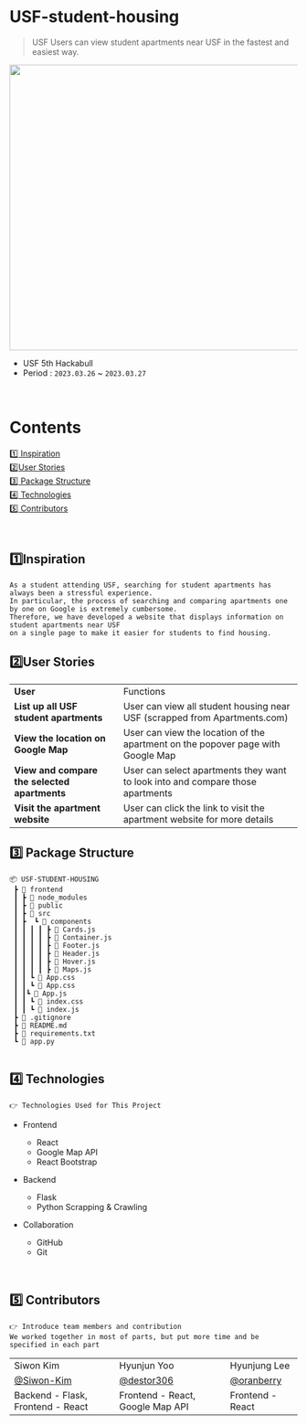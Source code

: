 # USF-student-housing
> USF Users can view student apartments near USF in the fastest and easiest way.

<img src="https://github.com/Hackabull-USF/USF-student-housing/blob/main/USF-student-apartment-project.gif" width="1000" height="500"/>

- USF 5th Hackabull​
- Period : `2023.03.26` ~ `2023.03.27`

<br>

# ​Contents

[:one:​ Inspiration](#one-inspiration)<br>
[:two:​ User Stories](#two-user-stories)<br>
[:three:​ Package Structure](#three-package-structure)<br>
[:four:​ Technologies](#four-technologies)<br>
[:five:​ Contributors](#five-contributors)<br>

<br>

## ​:one:​ Inspiration
```
As a student attending USF, searching for student apartments has always been a stressful experience. 
In particular, the process of searching and comparing apartments one by one on Google is extremely cumbersome. 
Therefore, we have developed a website that displays information on student apartments near USF 
on a single page to make it easier for students to find housing.
```

## ​:two:​ User Stories
<table class="tg">
<tbody>
  <tr>
    <td><b>User</b></td>
    <td>Functions</td>
  </tr>
<tr>
    <td><b>List up all USF student apartments</b></td>
<td>User can view all student housing near USF (scrapped from Apartments.com)</td>
</tr>
<tr>
    <td><b>View the location on Google Map</b></td>
<td>User can view the location of the apartment on the popover page with Google Map</td>
</tr>
<tr>
    <td><b>View and compare the selected apartments</b></td>
<td>User can select apartments they want to look into and compare those apartments</td>
</tr>
<tr>
    <td><b>Visit the apartment website</b></td>
<td>User can click the link to visit the apartment website for more details</td>
</tr>
</tbody>
</table>

## ​:three:​ Package Structure
```
📦 USF-STUDENT-HOUSING
 ┣ 📂 frontend
 ┃ ┣ 📂 node_modules
 ┃ ┣ 📂 public
 ┃ ┣ 📂 src
 ┃ ┣  ┗ 📂 components
 ┃ ┃ ┃ ┃ ┣ 📂 Cards.js
 ┃ ┃ ┃ ┃ ┣ 📂 Container.js
 ┃ ┃ ┃ ┃ ┣ 📂 Footer.js
 ┃ ┃ ┃ ┃ ┣ 📂 Header.js
 ┃ ┃ ┃ ┃ ┣ 📂 Hover.js
 ┃ ┃ ┃ ┃ ┣ 📂 Maps.js
 ┃ ┃ ┗ 📂 App.css
 ┃ ┃ ┗ 📂 App.css
 ┃ ┃┗ 📂 App.js
 ┃ ┃ ┗ 📂 index.css
 ┃ ┃ ┗ 📂 index.js
 ┣ 📂 .gitignore
 ┣ 📂 README.md
 ┣ 📂 requirements.txt
 ┗ 📂 app.py
 
```

## ​:four:​ Technologies
```
👉 Technologies Used for This Project
```
- Frontend
  - React
  - Google Map API
  - React Bootstrap
  
 - Backend
   - Flask
   - Python Scrapping & Crawling

- Collaboration
  - GitHub
  - Git
<br>


## ​:five:​ Contributors
```
👉 Introduce team members and contribution 
We worked together in most of parts, but put more time and be specified in each part
```
<table class="tg">
<tbody>
    <tr>
        <td>Siwon Kim</td>
        <td>Hyunjun Yoo</td>
        <td>Hyunjung Lee</td>
    </tr>
    <tr>
        <td><a href="https://github.com/Siwon-Kim">@Siwon-Kim</a></td>
        <td><a href="https://github.com/destor306">@destor306</a></td>
        <td><a href="https://github.com/oranberry">@oranberry</a></td>
    </tr>
    <tr>
        <td>Backend - Flask, Frontend - React</td>
        <td>Frontend - React, Google Map API</td>
        <td>Frontend - React</td>
    </tr>
</tbody>
</table>

<br>
